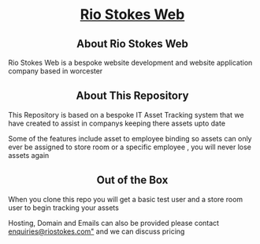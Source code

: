 
<h1 align="center" ><a href="https://riostokes.com">Rio Stokes Web</a></h1>

<h2 align="center">About Rio Stokes Web</h2>
<p>Rio Stokes Web is a bespoke website development and website application company based in worcester</p>

<h2 align="center">About This Repository</h2>
<p>This Repository is based on a bespoke IT Asset Tracking system that we have created to assist in companys keeping there assets upto date</p>
<p>Some of the features include asset to employee binding so assets can only ever be assigned to store room or a specific employee , you will never lose assets again</p>

<h2 align="center">Out of the Box</h2>
<p>When you clone this repo you will get a basic test user and a store room user to begin tracking your assets</p>
<p>Hosting, Domain and Emails can also be provided please contact <a href="mailto:enquiries@riostokes.com">enquiries@riostokes.com"</a> and we can discuss pricing</p>
